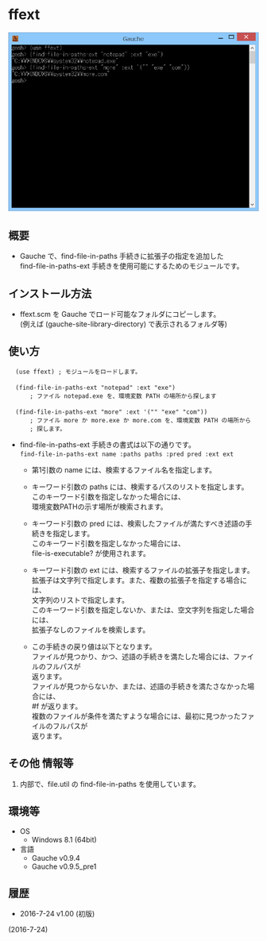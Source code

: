 # ffext

![image](image.png)

## 概要
- Gauche で、find-file-in-paths 手続きに拡張子の指定を追加した  
  find-file-in-paths-ext 手続きを使用可能にするためのモジュールです。


## インストール方法
- ffext.scm を Gauche でロード可能なフォルダにコピーします。  
  (例えば (gauche-site-library-directory) で表示されるフォルダ等)


## 使い方
```
  (use ffext) ; モジュールをロードします。
  
  (find-file-in-paths-ext "notepad" :ext "exe")
      ; ファイル notepad.exe を、環境変数 PATH の場所から探します
  
  (find-file-in-paths-ext "more" :ext '("" "exe" "com"))
      ; ファイル more か more.exe か more.com を、環境変数 PATH の場所から
      ; 探します。
```
- find-file-in-paths-ext 手続きの書式は以下の通りです。  
  `find-file-in-paths-ext name :paths paths :pred pred :ext ext`
  - 第1引数の name には、検索するファイル名を指定します。
    
  - キーワード引数の paths には、検索するパスのリストを指定します。  
    このキーワード引数を指定しなかった場合には、  
    環境変数PATHの示す場所が検索されます。
    
  - キーワード引数の pred には、検索したファイルが満たすべき述語の手続きを指定します。  
    このキーワード引数を指定しなかった場合には、  
    file-is-executable? が使用されます。
    
  - キーワード引数の ext には、検索するファイルの拡張子を指定します。  
    拡張子は文字列で指定します。また、複数の拡張子を指定する場合には、  
    文字列のリストで指定します。  
    このキーワード引数を指定しないか、または、空文字列を指定した場合には、  
    拡張子なしのファイルを検索します。
    
  - この手続きの戻り値は以下となります。  
    ファイルが見つかり、かつ、述語の手続きを満たした場合には、ファイルのフルパスが  
    返ります。  
    ファイルが見つからないか、または、述語の手続きを満たさなかった場合には、  
    #f が返ります。  
    複数のファイルが条件を満たすような場合には、最初に見つかったファイルのフルパスが  
    返ります。


## その他 情報等
1. 内部で、file.util の find-file-in-paths を使用しています。


## 環境等
- OS
  - Windows 8.1 (64bit)
- 言語
  - Gauche v0.9.4
  - Gauche v0.9.5_pre1

## 履歴
- 2016-7-24 v1.00 (初版)


(2016-7-24)

